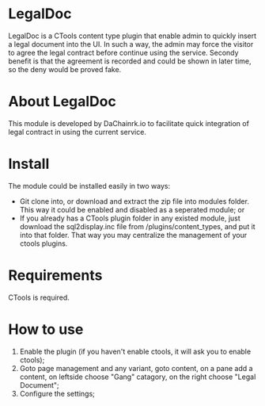 # LegalDoc
LegalDoc is a CTools content type plugin that enable admin to quickly insert a legal document into the UI. In such a way, the admin may force the visitor to agree the legal contract before continue using the service. Secondy benefit is that the agreement is recorded and could be shown in later time, so the deny would be proved fake. 

# About LegalDoc
This module is developed by DaChainrk.io to facilitate quick integration of legal contract in using the current service.

# Install
The module could be installed easily in two ways:
- Git clone into, or download and extract the zip file into modules folder. This way it could be enabled and disabled as a seperated module; or
- If you already has a CTools plugin folder in any existed module, just download the sql2display.inc file from /plugins/content_types, and put it into that folder. That way you may centralize the management of your ctools plugins.

# Requirements
CTools is required.

# How to use
1. Enable the plugin (if you haven't enable ctools, it will ask you to enable ctools);
2. Goto page management and any variant, goto content, on a pane add a content, on leftside choose "Gang" catagory, on the right choose "Legal Document";
3. Configure the settings;

